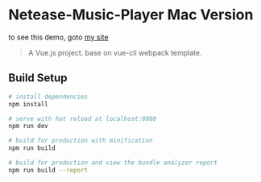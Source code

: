 # Netease-Music-Player Mac Version
to see this demo, goto [my site](http://jonham.cn/github/netease-player-for-pc)

> A Vue.js project. base on vue-cli webpack template.

## Build Setup

``` bash
# install dependencies
npm install

# serve with hot reload at localhost:8080
npm run dev

# build for production with minification
npm run build

# build for production and view the bundle analyzer report
npm run build --report

```
